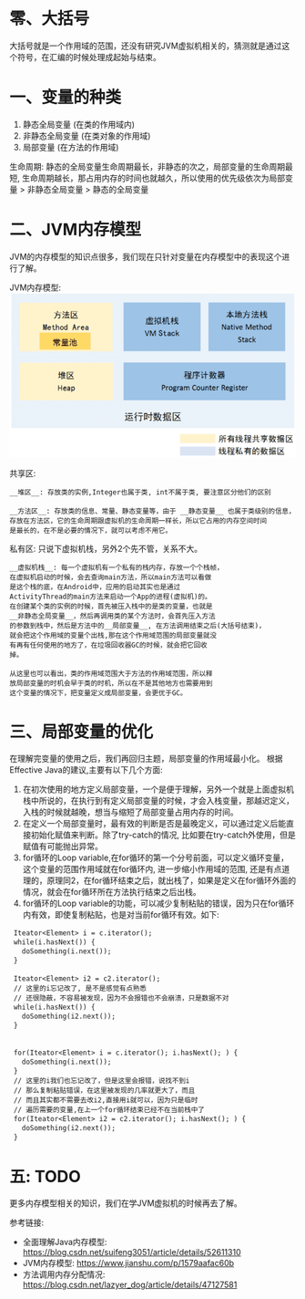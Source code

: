 # 零、大括号
大括号就是一个作用域的范围，还没有研究JVM虚拟机相关的，猜测就是通过这个符号，在汇编的时候处理成起始与结束。

# 一、变量的种类
1. 静态全局变量 (在类的作用域内)
2. 非静态全局变量 (在类对象的作用域)
3. 局部变量 (在方法的作用域)

生命周期: 静态的全局变量生命周期最长，非静态的次之，局部变量的生命周期最短, 生命周期越长，那占用内存的时间也就越久，所以使用的优先级依次为局部变量 > 非静态全局变量 > 静态的全局变量

# 二、JVM内存模型
JVM的内存模型的知识点很多，我们现在只针对变量在内存模型中的表现这个进行了解。

JVM内存模型:
![alt](https://github.com/zhusonger/android/blob/master/resources/ef-8-45-2.png?raw=true)

共享区: 

    __堆区__: 存放类的实例,Integer也属于类, int不属于类, 要注意区分他们的区别
  
    __方法区__: 存放类的信息、常量、静态变量等，由于 __静态变量__ 也属于类级别的信息，
    存放在方法区，它的生命周期跟虚拟机的生命周期一样长，所以它占用的内存空间时间
    是最长的，在不是必要的情况下，就可以考虑不用它。
 
私有区:
   只说下虚拟机栈，另外2个先不管，关系不大。
  
    __虚拟机栈__: 每一个虚拟机有一个私有的栈内存，存放一个个栈帧，
    在虚拟机启动的时候，会去查询main方法，所以main方法可以看做
    是这个栈的底，在Android中，应用的启动其实也是通过
    ActivityThread的main方法来启动一个App的进程(虚拟机)的。
    在创建某个类的实例的时候，首先被压入栈中的是类的变量，也就是 
    __非静态全局变量__，然后再调用类的某个方法时，会首先压入方法
    的参数到栈中，然后是方法中的__局部变量__, 在方法调用结束之后(大括号结束)，
    就会把这个作用域的变量个出栈,那在这个作用域范围的局部变量就没
    有再有任何使用的地方了，在垃圾回收器GC的时候，就会把它回收
    掉。
    
    从这里也可以看出，类的作用域范围大于方法的作用域范围，所以释
    放局部变量的时机会早于类的时机，所以在不是其他地方也需要用到
    这个变量的情况下，把变量定义成局部变量，会更优于GC。
    
# 三、局部变量的优化
在理解完变量的使用之后，我们再回归主题，局部变量的作用域最小化。
根据Effective Java的建议,主要有以下几个方面:
1. 在初次使用的地方定义局部变量，一个是便于理解，另外一个就是上面虚拟机栈中所说的，在执行到有定义局部变量的时候，才会入栈变量，那越迟定义，入栈的时候就越晚，想当与缩短了局部变量占用内存的时间。
2. 在定义一个局部变量时，最有效的判断是否是最晚定义，可以通过定义后能直接初始化赋值来判断。除了try-catch的情况, 比如要在try-catch外使用，但是赋值有可能抛出异常。
3. for循环的Loop variable,在for循环的第一个分号前面，可以定义循环变量，这个变量的范围作用域就在for循环内, 进一步缩小作用域的范围, 还是有点道理的，原理同2，在for循环结束之后，就出栈了，如果是定义在for循环外面的情况，就会在for循环所在方法执行结束之后出栈。
4. for循环的Loop variable的功能，可以减少复制粘贴的错误，因为只在for循环内有效，即使复制粘贴，也是对当前for循环有效。如下:
 ```
  Iteator<Element> i = c.iterator();
  while(i.hasNext()) {
    doSomething(i.next());
  }
  
  Iteator<Element> i2 = c2.iterator();
  // 这里的i忘记改了, 是不是感觉有点熟悉
  // 还很隐蔽，不容易被发现，因为不会报错也不会崩溃，只是数据不对
  while(i.hasNext()) { 
    doSomething(i2.next());
  }
  
  
  for(Iteator<Element> i = c.iterator(); i.hasNext(); ) {
    doSomething(i.next());
  }
  // 这里的i我们也忘记改了，但是这里会报错，说找不到i
  // 那么复制粘贴错误，在这里被发现的几率就更大了，而且
  // 而且其实都不需要去改i2,直接用i就可以，因为只是临时
  // 遍历需要的变量,在上一个for循环结束已经不在当前栈中了
  for(Iteator<Element> i2 = c2.iterator(); i.hasNext(); ) {
    doSomething(i2.next());
  }
```  

# 五: TODO
更多内存模型相关的知识，我们在学JVM虚拟机的时候再去了解。

参考链接: 
* 全面理解Java内存模型: <https://blog.csdn.net/suifeng3051/article/details/52611310>
* JVM内存模型: <https://www.jianshu.com/p/1579aafac60b>
* 方法调用内存分配情况: <https://blog.csdn.net/lazyer_dog/article/details/47127581>